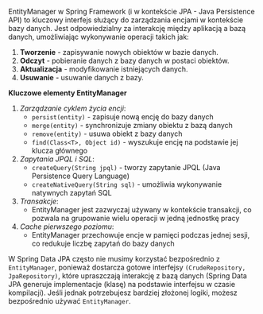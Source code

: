 EntityManager w Spring Framework (i w kontekście JPA - Java Persistence API) to kluczowy interfejs służący do zarządzania encjami w kontekście bazy danych. Jest odpowiedzialny za interakcję między aplikacją a bazą danych, umożliwiając wykonywanie operacji takich jak:
1. **Tworzenie** - zapisywanie nowych obiektów w bazie danych.
2. **Odczyt** - pobieranie danych z bazy danych w postaci obiektów.
3. **Aktualizacja** - modyfikowanie istniejących danych.
4. **Usuwanie** - usuwanie danych z bazy.

**Kluczowe elementy EntityManager**
1. *Zarządzanie cyklem życia encji*:
	- `persist(entity)` - zapisuje nową encję do bazy danych
	- `merge(entity)` - synchronizuje zmiany obiektu z bazą danych
	- `remove(entity)` - usuwa obiekt z bazy danych
	- `find(Class<T>, Object id)` - wyszukuje encję na podstawie jej klucza głównego
2. *Zapytania JPQL i SQL*:
	- `createQuery(String jpql)` - tworzy zapytanie JPQL (Java Persistence Query Language)
	- `createNativeQuery(String sql)` - umożliwia wykonywanie natywnych zapytań SQL
3. *Transakcje*:
	- EntityManager jest zazwyczaj używany w kontekście transakcji, co pozwala na grupowanie wielu operacji w jedną jednostkę pracy
4. *Cache pierwszego poziomu*:
	- EntityManager przechowuje encje w pamięci podczas jednej sesji, co redukuje liczbę zapytań do bazy danych

W Spring Data JPA często nie musimy korzystać bezpośrednio z `EntityManager`, ponieważ dostarcza gotowe interfejsy `(CrudeRepository, JpaRepository)`, które upraszczają interakcję z bazą danych (Spring Data JPA generuje implementacje (klasę) na podstawie interfejsu w czasie kompilacji). Jeśli jednak potrzebujesz bardziej złożonej logiki, możesz bezpośrednio używać `EntityManager`.